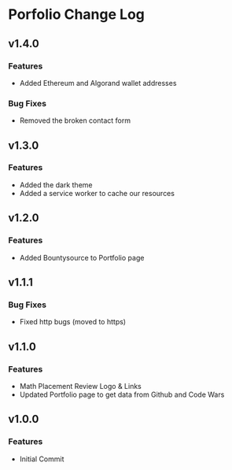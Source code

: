 # Porfolio Change Log

## v1.4.0
### Features
- Added Ethereum and Algorand wallet addresses

### Bug Fixes
- Removed the broken contact form

## v1.3.0

### Features
- Added the dark theme
- Added a service worker to cache our resources

## v1.2.0

### Features
- Added Bountysource to Portfolio page

## v1.1.1

### Bug Fixes
- Fixed http bugs (moved to https)

## v1.1.0

### Features
- Math Placement Review Logo & Links
- Updated Portfolio page to get data from Github and Code Wars

## v1.0.0

### Features
- Initial Commit
